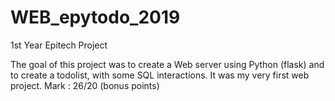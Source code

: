 # WEB_epytodo_2019
1st Year Epitech Project


The goal of this project was to create a Web server using Python (flask) and to create a todolist, with some SQL interactions.
It was my very first web project.
Mark : 26/20 (bonus points)
